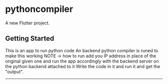# pythoncompiler

A new Flutter project.

## Getting Started

This is an app to run python code
An backend python compiler is runed to make this working
NOTE -> how to run
add you IP address in place of the original given one and run the app accordingly with the backend server on the python backend attached to it
Write the code in it and run it and get the "output".

**********************************************************************************
